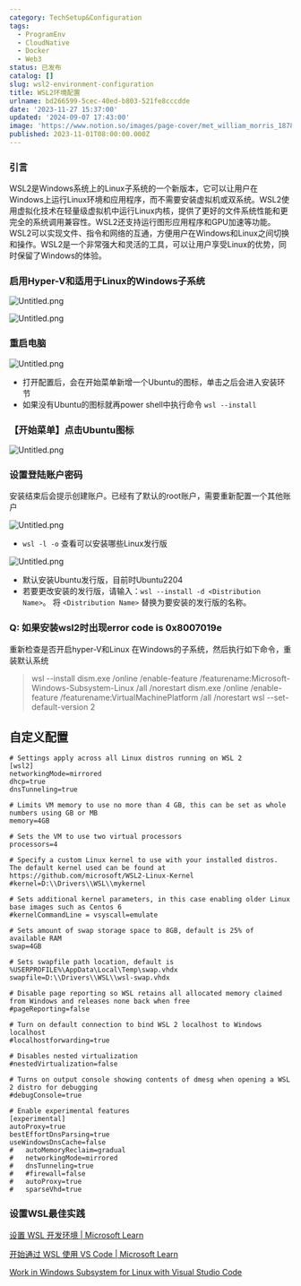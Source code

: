 ```yaml
---
category: TechSetup&Configuration
tags:
  - ProgramEnv
  - CloudNative
  - Docker
  - Web3
status: 已发布
catalog: []
slug: wsl2-environment-configuration
title: WSL2环境配置
urlname: bd266599-5cec-40ed-b803-521fe8cccdde
date: '2023-11-27 15:37:00'
updated: '2024-09-07 17:43:00'
image: 'https://www.notion.so/images/page-cover/met_william_morris_1878.jpg'
published: 2023-11-01T08:00:00.000Z
---
```


### 引言


WSL2是Windows系统上的Linux子系统的一个新版本，它可以让用户在Windows上运行Linux环境和应用程序，而不需要安装虚拟机或双系统。WSL2使用虚拟化技术在轻量级虚拟机中运行Linux内核，提供了更好的文件系统性能和更完全的系统调用兼容性。WSL2还支持运行图形应用程序和GPU加速等功能。WSL2可以实现文件、指令和网络的互通，方便用户在Windows和Linux之间切换和操作。WSL2是一个非常强大和灵活的工具，可以让用户享受Linux的优势，同时保留了Windows的体验。


### 启用Hyper-V和适用于Linux的Windows子系统


![Untitled.png](https://prod-files-secure.s3.us-west-2.amazonaws.com/5d24fe63-e567-4804-86f9-9fdc62e13082/62efe4d1-37d6-4606-a7b8-34dcd63ff38a/Untitled.png?X-Amz-Algorithm=AWS4-HMAC-SHA256&X-Amz-Content-Sha256=UNSIGNED-PAYLOAD&X-Amz-Credential=ASIAZI2LB466WZIG5APS%2F20250401%2Fus-west-2%2Fs3%2Faws4_request&X-Amz-Date=20250401T054004Z&X-Amz-Expires=3600&X-Amz-Security-Token=IQoJb3JpZ2luX2VjEEsaCXVzLXdlc3QtMiJHMEUCIE2j9MrK%2Bjz5Wn29XnfH3XOjrgyZr%2FmAdeqpXbiDBlglAiEA1A6f9%2B8NFzvrY%2Fkf64r106%2F24a3L9j724L7kpxhwamwqiAQItP%2F%2F%2F%2F%2F%2F%2F%2F%2F%2FARAAGgw2Mzc0MjMxODM4MDUiDM5hI%2FRa8nAB8qd%2BdCrcA1caLxLPJd6RyDgGSS3jU8f8fNdFxEXd4P4QCT6Xc0cECtFC4DtZdo0X7%2FbwSjdHsBWXim%2FUqcmtMKR4DnwaitDr6MXh9E89XtV3Vf97uF80na1nTPaSS%2FoLArD%2BJsacL2pwPnI7Y2KM7l9SeBxeYlX%2BeWDKTQjJh9lRKGIMV3Gk6wIFoxff51FAHIlp22ouum%2BdJJuVNZ1w9ok7EleRzYE3d3%2Bsj04uPgPaN029HbCgAacwwEyDaxtjKLfRqUG3cpZuM7u5G6tGARdgUq3LQZUhqJiQenTRijGhU9wToK6MJs8%2BxRiu0acwrKOmhQSPHHOT9r82CjzYJFxWttb1IdIO%2Bj1%2B6rbybxuIZplQhrFaZ6xiJuHYsYI6erIg60efy%2B1gEHD%2Bm6Y%2FXdyy5%2B3AkRP71FbPSIMq8LN8efTrRBu6Ku66STUfGnCzqJIVv93hVuDt32RUVQL72wGdSDV%2FsXSDgLB2hKlIjS%2FCmeuR9%2FrvNUzg9PagyIOaONqwLMJReK%2BfSXBYlInI0YXSOFiUyA5p1BdxoefwuC0fAzdgZ3OOGq62XLfhImaxP%2Flj7%2F6wvYKiqE7R0ct55jDqCtGoNVvl1MUOwgdMRUu6bfxG2gjeSfGS6jxPAkd3ns5PMP6irb8GOqUBFdhIylY75xyDmjUmKNUsdRX7Fulow08eAt3KiItrHc9LB2VP8V4XC4vxQddK9oTxe%2B5nCr3zc%2BU%2FH6DvxXbFpdLW2XjieFaegbpBkZVWXH7uxZLoiWJlKHM5OADT9NkRkIS6rmM7ia%2BrNofNl5p9%2FTOuvWXogDD2WHMU0qlNNEbc60Gb8bzwPp6kDejSbfVuloEDL6Z71byzAFPffGa7qvXa7QWr&X-Amz-Signature=a9a58ab5c81803f5f4da2509183c69a37a974f1b5a19361e97d427df7d2be1da&X-Amz-SignedHeaders=host&x-id=GetObject)


![Untitled.png](https://prod-files-secure.s3.us-west-2.amazonaws.com/5d24fe63-e567-4804-86f9-9fdc62e13082/74866fe6-9ce5-4055-94c5-4900f6f5ff8b/Untitled.png?X-Amz-Algorithm=AWS4-HMAC-SHA256&X-Amz-Content-Sha256=UNSIGNED-PAYLOAD&X-Amz-Credential=ASIAZI2LB466WZIG5APS%2F20250401%2Fus-west-2%2Fs3%2Faws4_request&X-Amz-Date=20250401T054004Z&X-Amz-Expires=3600&X-Amz-Security-Token=IQoJb3JpZ2luX2VjEEsaCXVzLXdlc3QtMiJHMEUCIE2j9MrK%2Bjz5Wn29XnfH3XOjrgyZr%2FmAdeqpXbiDBlglAiEA1A6f9%2B8NFzvrY%2Fkf64r106%2F24a3L9j724L7kpxhwamwqiAQItP%2F%2F%2F%2F%2F%2F%2F%2F%2F%2FARAAGgw2Mzc0MjMxODM4MDUiDM5hI%2FRa8nAB8qd%2BdCrcA1caLxLPJd6RyDgGSS3jU8f8fNdFxEXd4P4QCT6Xc0cECtFC4DtZdo0X7%2FbwSjdHsBWXim%2FUqcmtMKR4DnwaitDr6MXh9E89XtV3Vf97uF80na1nTPaSS%2FoLArD%2BJsacL2pwPnI7Y2KM7l9SeBxeYlX%2BeWDKTQjJh9lRKGIMV3Gk6wIFoxff51FAHIlp22ouum%2BdJJuVNZ1w9ok7EleRzYE3d3%2Bsj04uPgPaN029HbCgAacwwEyDaxtjKLfRqUG3cpZuM7u5G6tGARdgUq3LQZUhqJiQenTRijGhU9wToK6MJs8%2BxRiu0acwrKOmhQSPHHOT9r82CjzYJFxWttb1IdIO%2Bj1%2B6rbybxuIZplQhrFaZ6xiJuHYsYI6erIg60efy%2B1gEHD%2Bm6Y%2FXdyy5%2B3AkRP71FbPSIMq8LN8efTrRBu6Ku66STUfGnCzqJIVv93hVuDt32RUVQL72wGdSDV%2FsXSDgLB2hKlIjS%2FCmeuR9%2FrvNUzg9PagyIOaONqwLMJReK%2BfSXBYlInI0YXSOFiUyA5p1BdxoefwuC0fAzdgZ3OOGq62XLfhImaxP%2Flj7%2F6wvYKiqE7R0ct55jDqCtGoNVvl1MUOwgdMRUu6bfxG2gjeSfGS6jxPAkd3ns5PMP6irb8GOqUBFdhIylY75xyDmjUmKNUsdRX7Fulow08eAt3KiItrHc9LB2VP8V4XC4vxQddK9oTxe%2B5nCr3zc%2BU%2FH6DvxXbFpdLW2XjieFaegbpBkZVWXH7uxZLoiWJlKHM5OADT9NkRkIS6rmM7ia%2BrNofNl5p9%2FTOuvWXogDD2WHMU0qlNNEbc60Gb8bzwPp6kDejSbfVuloEDL6Z71byzAFPffGa7qvXa7QWr&X-Amz-Signature=cf91511618530acd4438183a67666224e12d72ffc421f7549d012e40171699f0&X-Amz-SignedHeaders=host&x-id=GetObject)


### 重启电脑


![Untitled.png](https://prod-files-secure.s3.us-west-2.amazonaws.com/5d24fe63-e567-4804-86f9-9fdc62e13082/ed8ca255-2fda-4c1b-9b1a-f1896300e8e7/Untitled.png?X-Amz-Algorithm=AWS4-HMAC-SHA256&X-Amz-Content-Sha256=UNSIGNED-PAYLOAD&X-Amz-Credential=ASIAZI2LB466WZIG5APS%2F20250401%2Fus-west-2%2Fs3%2Faws4_request&X-Amz-Date=20250401T054004Z&X-Amz-Expires=3600&X-Amz-Security-Token=IQoJb3JpZ2luX2VjEEsaCXVzLXdlc3QtMiJHMEUCIE2j9MrK%2Bjz5Wn29XnfH3XOjrgyZr%2FmAdeqpXbiDBlglAiEA1A6f9%2B8NFzvrY%2Fkf64r106%2F24a3L9j724L7kpxhwamwqiAQItP%2F%2F%2F%2F%2F%2F%2F%2F%2F%2FARAAGgw2Mzc0MjMxODM4MDUiDM5hI%2FRa8nAB8qd%2BdCrcA1caLxLPJd6RyDgGSS3jU8f8fNdFxEXd4P4QCT6Xc0cECtFC4DtZdo0X7%2FbwSjdHsBWXim%2FUqcmtMKR4DnwaitDr6MXh9E89XtV3Vf97uF80na1nTPaSS%2FoLArD%2BJsacL2pwPnI7Y2KM7l9SeBxeYlX%2BeWDKTQjJh9lRKGIMV3Gk6wIFoxff51FAHIlp22ouum%2BdJJuVNZ1w9ok7EleRzYE3d3%2Bsj04uPgPaN029HbCgAacwwEyDaxtjKLfRqUG3cpZuM7u5G6tGARdgUq3LQZUhqJiQenTRijGhU9wToK6MJs8%2BxRiu0acwrKOmhQSPHHOT9r82CjzYJFxWttb1IdIO%2Bj1%2B6rbybxuIZplQhrFaZ6xiJuHYsYI6erIg60efy%2B1gEHD%2Bm6Y%2FXdyy5%2B3AkRP71FbPSIMq8LN8efTrRBu6Ku66STUfGnCzqJIVv93hVuDt32RUVQL72wGdSDV%2FsXSDgLB2hKlIjS%2FCmeuR9%2FrvNUzg9PagyIOaONqwLMJReK%2BfSXBYlInI0YXSOFiUyA5p1BdxoefwuC0fAzdgZ3OOGq62XLfhImaxP%2Flj7%2F6wvYKiqE7R0ct55jDqCtGoNVvl1MUOwgdMRUu6bfxG2gjeSfGS6jxPAkd3ns5PMP6irb8GOqUBFdhIylY75xyDmjUmKNUsdRX7Fulow08eAt3KiItrHc9LB2VP8V4XC4vxQddK9oTxe%2B5nCr3zc%2BU%2FH6DvxXbFpdLW2XjieFaegbpBkZVWXH7uxZLoiWJlKHM5OADT9NkRkIS6rmM7ia%2BrNofNl5p9%2FTOuvWXogDD2WHMU0qlNNEbc60Gb8bzwPp6kDejSbfVuloEDL6Z71byzAFPffGa7qvXa7QWr&X-Amz-Signature=a1dcd5fadbdf580619208d9fabbfe25ef5b12d6812a502dccac667105e4816f5&X-Amz-SignedHeaders=host&x-id=GetObject)

- 打开配置后，会在开始菜单新增一个Ubuntu的图标，单击之后会进入安装环节
- 如果没有Ubuntu的图标就再power shell中执行命令 `wsl --install`

### 【开始菜单】点击Ubuntu图标


![Untitled.png](https://prod-files-secure.s3.us-west-2.amazonaws.com/5d24fe63-e567-4804-86f9-9fdc62e13082/d7415a12-f453-43fe-a604-a208d85638a3/Untitled.png?X-Amz-Algorithm=AWS4-HMAC-SHA256&X-Amz-Content-Sha256=UNSIGNED-PAYLOAD&X-Amz-Credential=ASIAZI2LB466WZIG5APS%2F20250401%2Fus-west-2%2Fs3%2Faws4_request&X-Amz-Date=20250401T054004Z&X-Amz-Expires=3600&X-Amz-Security-Token=IQoJb3JpZ2luX2VjEEsaCXVzLXdlc3QtMiJHMEUCIE2j9MrK%2Bjz5Wn29XnfH3XOjrgyZr%2FmAdeqpXbiDBlglAiEA1A6f9%2B8NFzvrY%2Fkf64r106%2F24a3L9j724L7kpxhwamwqiAQItP%2F%2F%2F%2F%2F%2F%2F%2F%2F%2FARAAGgw2Mzc0MjMxODM4MDUiDM5hI%2FRa8nAB8qd%2BdCrcA1caLxLPJd6RyDgGSS3jU8f8fNdFxEXd4P4QCT6Xc0cECtFC4DtZdo0X7%2FbwSjdHsBWXim%2FUqcmtMKR4DnwaitDr6MXh9E89XtV3Vf97uF80na1nTPaSS%2FoLArD%2BJsacL2pwPnI7Y2KM7l9SeBxeYlX%2BeWDKTQjJh9lRKGIMV3Gk6wIFoxff51FAHIlp22ouum%2BdJJuVNZ1w9ok7EleRzYE3d3%2Bsj04uPgPaN029HbCgAacwwEyDaxtjKLfRqUG3cpZuM7u5G6tGARdgUq3LQZUhqJiQenTRijGhU9wToK6MJs8%2BxRiu0acwrKOmhQSPHHOT9r82CjzYJFxWttb1IdIO%2Bj1%2B6rbybxuIZplQhrFaZ6xiJuHYsYI6erIg60efy%2B1gEHD%2Bm6Y%2FXdyy5%2B3AkRP71FbPSIMq8LN8efTrRBu6Ku66STUfGnCzqJIVv93hVuDt32RUVQL72wGdSDV%2FsXSDgLB2hKlIjS%2FCmeuR9%2FrvNUzg9PagyIOaONqwLMJReK%2BfSXBYlInI0YXSOFiUyA5p1BdxoefwuC0fAzdgZ3OOGq62XLfhImaxP%2Flj7%2F6wvYKiqE7R0ct55jDqCtGoNVvl1MUOwgdMRUu6bfxG2gjeSfGS6jxPAkd3ns5PMP6irb8GOqUBFdhIylY75xyDmjUmKNUsdRX7Fulow08eAt3KiItrHc9LB2VP8V4XC4vxQddK9oTxe%2B5nCr3zc%2BU%2FH6DvxXbFpdLW2XjieFaegbpBkZVWXH7uxZLoiWJlKHM5OADT9NkRkIS6rmM7ia%2BrNofNl5p9%2FTOuvWXogDD2WHMU0qlNNEbc60Gb8bzwPp6kDejSbfVuloEDL6Z71byzAFPffGa7qvXa7QWr&X-Amz-Signature=25b9fa58ffc91576480e0bc08d335d5b3794fb075895c301467c803c6b5c9ae9&X-Amz-SignedHeaders=host&x-id=GetObject)


### 设置登陆账户密码


安装结束后会提示创建账户。已经有了默认的root账户，需要重新配置一个其他账户


![Untitled.png](https://prod-files-secure.s3.us-west-2.amazonaws.com/5d24fe63-e567-4804-86f9-9fdc62e13082/bb38a6ce-031e-4122-9787-de509d2240bf/Untitled.png?X-Amz-Algorithm=AWS4-HMAC-SHA256&X-Amz-Content-Sha256=UNSIGNED-PAYLOAD&X-Amz-Credential=ASIAZI2LB466WZIG5APS%2F20250401%2Fus-west-2%2Fs3%2Faws4_request&X-Amz-Date=20250401T054004Z&X-Amz-Expires=3600&X-Amz-Security-Token=IQoJb3JpZ2luX2VjEEsaCXVzLXdlc3QtMiJHMEUCIE2j9MrK%2Bjz5Wn29XnfH3XOjrgyZr%2FmAdeqpXbiDBlglAiEA1A6f9%2B8NFzvrY%2Fkf64r106%2F24a3L9j724L7kpxhwamwqiAQItP%2F%2F%2F%2F%2F%2F%2F%2F%2F%2FARAAGgw2Mzc0MjMxODM4MDUiDM5hI%2FRa8nAB8qd%2BdCrcA1caLxLPJd6RyDgGSS3jU8f8fNdFxEXd4P4QCT6Xc0cECtFC4DtZdo0X7%2FbwSjdHsBWXim%2FUqcmtMKR4DnwaitDr6MXh9E89XtV3Vf97uF80na1nTPaSS%2FoLArD%2BJsacL2pwPnI7Y2KM7l9SeBxeYlX%2BeWDKTQjJh9lRKGIMV3Gk6wIFoxff51FAHIlp22ouum%2BdJJuVNZ1w9ok7EleRzYE3d3%2Bsj04uPgPaN029HbCgAacwwEyDaxtjKLfRqUG3cpZuM7u5G6tGARdgUq3LQZUhqJiQenTRijGhU9wToK6MJs8%2BxRiu0acwrKOmhQSPHHOT9r82CjzYJFxWttb1IdIO%2Bj1%2B6rbybxuIZplQhrFaZ6xiJuHYsYI6erIg60efy%2B1gEHD%2Bm6Y%2FXdyy5%2B3AkRP71FbPSIMq8LN8efTrRBu6Ku66STUfGnCzqJIVv93hVuDt32RUVQL72wGdSDV%2FsXSDgLB2hKlIjS%2FCmeuR9%2FrvNUzg9PagyIOaONqwLMJReK%2BfSXBYlInI0YXSOFiUyA5p1BdxoefwuC0fAzdgZ3OOGq62XLfhImaxP%2Flj7%2F6wvYKiqE7R0ct55jDqCtGoNVvl1MUOwgdMRUu6bfxG2gjeSfGS6jxPAkd3ns5PMP6irb8GOqUBFdhIylY75xyDmjUmKNUsdRX7Fulow08eAt3KiItrHc9LB2VP8V4XC4vxQddK9oTxe%2B5nCr3zc%2BU%2FH6DvxXbFpdLW2XjieFaegbpBkZVWXH7uxZLoiWJlKHM5OADT9NkRkIS6rmM7ia%2BrNofNl5p9%2FTOuvWXogDD2WHMU0qlNNEbc60Gb8bzwPp6kDejSbfVuloEDL6Z71byzAFPffGa7qvXa7QWr&X-Amz-Signature=ba8fccd594b96e117760facdd23f7f662bd1472a4f755bc53a219a27b0d68b54&X-Amz-SignedHeaders=host&x-id=GetObject)

- `wsl -l -o` 查看可以安装哪些Linux发行版

![Untitled.png](https://prod-files-secure.s3.us-west-2.amazonaws.com/5d24fe63-e567-4804-86f9-9fdc62e13082/4b4e5e2f-4e13-4651-8884-559a62c38137/Untitled.png?X-Amz-Algorithm=AWS4-HMAC-SHA256&X-Amz-Content-Sha256=UNSIGNED-PAYLOAD&X-Amz-Credential=ASIAZI2LB466WZIG5APS%2F20250401%2Fus-west-2%2Fs3%2Faws4_request&X-Amz-Date=20250401T054004Z&X-Amz-Expires=3600&X-Amz-Security-Token=IQoJb3JpZ2luX2VjEEsaCXVzLXdlc3QtMiJHMEUCIE2j9MrK%2Bjz5Wn29XnfH3XOjrgyZr%2FmAdeqpXbiDBlglAiEA1A6f9%2B8NFzvrY%2Fkf64r106%2F24a3L9j724L7kpxhwamwqiAQItP%2F%2F%2F%2F%2F%2F%2F%2F%2F%2FARAAGgw2Mzc0MjMxODM4MDUiDM5hI%2FRa8nAB8qd%2BdCrcA1caLxLPJd6RyDgGSS3jU8f8fNdFxEXd4P4QCT6Xc0cECtFC4DtZdo0X7%2FbwSjdHsBWXim%2FUqcmtMKR4DnwaitDr6MXh9E89XtV3Vf97uF80na1nTPaSS%2FoLArD%2BJsacL2pwPnI7Y2KM7l9SeBxeYlX%2BeWDKTQjJh9lRKGIMV3Gk6wIFoxff51FAHIlp22ouum%2BdJJuVNZ1w9ok7EleRzYE3d3%2Bsj04uPgPaN029HbCgAacwwEyDaxtjKLfRqUG3cpZuM7u5G6tGARdgUq3LQZUhqJiQenTRijGhU9wToK6MJs8%2BxRiu0acwrKOmhQSPHHOT9r82CjzYJFxWttb1IdIO%2Bj1%2B6rbybxuIZplQhrFaZ6xiJuHYsYI6erIg60efy%2B1gEHD%2Bm6Y%2FXdyy5%2B3AkRP71FbPSIMq8LN8efTrRBu6Ku66STUfGnCzqJIVv93hVuDt32RUVQL72wGdSDV%2FsXSDgLB2hKlIjS%2FCmeuR9%2FrvNUzg9PagyIOaONqwLMJReK%2BfSXBYlInI0YXSOFiUyA5p1BdxoefwuC0fAzdgZ3OOGq62XLfhImaxP%2Flj7%2F6wvYKiqE7R0ct55jDqCtGoNVvl1MUOwgdMRUu6bfxG2gjeSfGS6jxPAkd3ns5PMP6irb8GOqUBFdhIylY75xyDmjUmKNUsdRX7Fulow08eAt3KiItrHc9LB2VP8V4XC4vxQddK9oTxe%2B5nCr3zc%2BU%2FH6DvxXbFpdLW2XjieFaegbpBkZVWXH7uxZLoiWJlKHM5OADT9NkRkIS6rmM7ia%2BrNofNl5p9%2FTOuvWXogDD2WHMU0qlNNEbc60Gb8bzwPp6kDejSbfVuloEDL6Z71byzAFPffGa7qvXa7QWr&X-Amz-Signature=a9af0697bff43f851c8794771f68c56deac5c66c2ce8ec29b7a04e9f9c371e2b&X-Amz-SignedHeaders=host&x-id=GetObject)

- 默认安装Ubuntu发行版，目前时Ubuntu2204
- 若要更改安装的发行版，请输入：`wsl --install -d <Distribution Name>`。 将 `<Distribution Name>` 替换为要安装的发行版的名称。

### Q: 如果安装wsl2时出现error code is 0x8007019e


重新检查是否开启hyper-V和Linux 在Windows的子系统，然后执行如下命令，重装默认系统

> wsl --install
> dism.exe /online /enable-feature /featurename:Microsoft-Windows-Subsystem-Linux /all /norestart
> dism.exe /online /enable-feature /featurename:VirtualMachinePlatform /all /norestart
> wsl --set-default-version 2

## 自定义配置


```shell
# Settings apply across all Linux distros running on WSL 2
[wsl2]
networkingMode=mirrored
dhcp=true
dnsTunneling=true

# Limits VM memory to use no more than 4 GB, this can be set as whole numbers using GB or MB
memory=4GB 

# Sets the VM to use two virtual processors
processors=4

# Specify a custom Linux kernel to use with your installed distros. The default kernel used can be found at https://github.com/microsoft/WSL2-Linux-Kernel
#kernel=D:\\Drivers\\WSL\\mykernel

# Sets additional kernel parameters, in this case enabling older Linux base images such as Centos 6
#kernelCommandLine = vsyscall=emulate

# Sets amount of swap storage space to 8GB, default is 25% of available RAM
swap=4GB

# Sets swapfile path location, default is %USERPROFILE%\AppData\Local\Temp\swap.vhdx
swapfile=D:\\Drivers\\WSL\\wsl-swap.vhdx

# Disable page reporting so WSL retains all allocated memory claimed from Windows and releases none back when free
#pageReporting=false

# Turn on default connection to bind WSL 2 localhost to Windows localhost
#localhostforwarding=true

# Disables nested virtualization
#nestedVirtualization=false

# Turns on output console showing contents of dmesg when opening a WSL 2 distro for debugging
#debugConsole=true

# Enable experimental features
[experimental]
autoProxy=true
bestEffortDnsParsing=true
useWindowsDnsCache=false
#   autoMemoryReclaim=gradual
#   networkingMode=mirrored
#   dnsTunneling=true
#   #firewall=false
#   autoProxy=true
#   sparseVhd=true
```


### 设置WSL最佳实践


[设置 WSL 开发环境 | Microsoft Learn](https://learn.microsoft.com/zh-cn/windows/wsl/setup/environment#set-up-your-linux-username-and-password)


[开始通过 WSL 使用 VS Code | Microsoft Learn](https://learn.microsoft.com/zh-cn/windows/wsl/tutorials/wsl-vscode)


[Work in Windows Subsystem for Linux with Visual Studio Code](https://code.visualstudio.com/docs/remote/wsl-tutorial)

